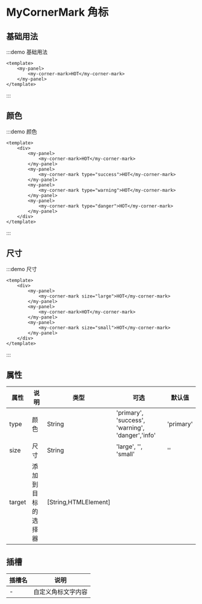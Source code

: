 # MyCornerMark 角标

## 基础用法

:::demo 基础用法

```vue
<template>
    <my-panel>
        <my-corner-mark>HOT</my-corner-mark>
    </my-panel>
</template>
```

:::

## 颜色

:::demo 颜色

```vue
<template>
    <div>
        <my-panel>
            <my-corner-mark>HOT</my-corner-mark>
        </my-panel>
        <my-panel>
            <my-corner-mark type="success">HOT</my-corner-mark>
        </my-panel>
        <my-panel>
            <my-corner-mark type="warning">HOT</my-corner-mark>
        </my-panel>
        <my-panel>
            <my-corner-mark type="danger">HOT</my-corner-mark>
        </my-panel>
    </div>
</template>
```

:::

## 尺寸

:::demo 尺寸

```vue
<template>
    <div>
        <my-panel>
            <my-corner-mark size="large">HOT</my-corner-mark>
        </my-panel>
        <my-panel>
            <my-corner-mark>HOT</my-corner-mark>
        </my-panel>
        <my-panel>
            <my-corner-mark size="small">HOT</my-corner-mark>
        </my-panel>
    </div>
</template>
```

:::

## 属性

| 属性   | 说明               | 类型                 | 可选                                             | 默认值    |
| ------ | ------------------ | -------------------- | ------------------------------------------------ | --------- |
| type   | 颜色               | String               | 'primary', 'success', 'warning', 'danger','info' | 'primary' |
| size   | 尺寸               | String               | 'large', '', 'small'                             | ''        |
| target | 添加到目标的选择器 | [String,HTMLElement] |                                                  |           |

## 插槽

| 插槽名 | 说明               |
| ------ | ------------------ |
| -      | 自定义角标文字内容 |
